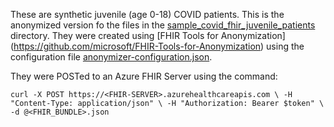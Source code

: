 These are synthetic juvenile (age 0-18) COVID patients. This is the anonymized version fo the files in the [sample_covid_fhir_juvenile_patients](../sample_covid_fhir_juvenile_patients/) directory. They were created using 
[FHIR Tools for Anonymization] (https://github.com/microsoft/FHIR-Tools-for-Anonymization) using the configuration file [anonymizer-configuration.json](../anonymizer-configuration.json).


They were POSTed to an Azure FHIR Server using the command: 

`curl -X POST https://<FHIR-SERVER>.azurehealthcareapis.com \
  -H "Content-Type: application/json" \
  -H "Authorization: Bearer $token" \
  -d @<FHIR_BUNDLE>.json`

